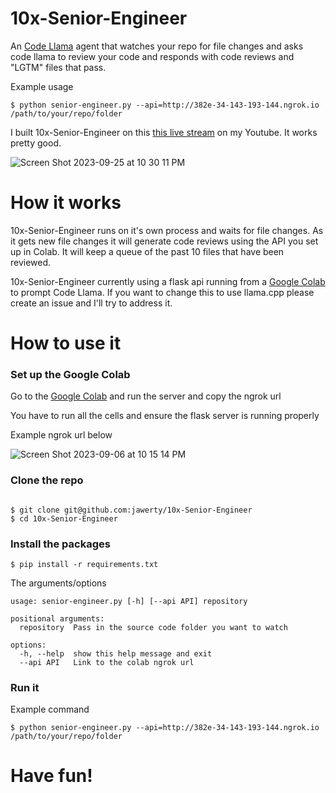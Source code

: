 # 10x-Senior-Engineer
An [Code Llama](https://about.fb.com/news/2023/08/code-llama-ai-for-coding/) agent that watches your repo for file changes and asks code llama to review your code and responds with code reviews and "LGTM" files that pass.

Example usage
```
$ python senior-engineer.py --api=http://382e-34-143-193-144.ngrok.io /path/to/your/repo/folder
```

I built 10x-Senior-Engineer on this [this live stream](https://www.youtube.com/watch?v=C9ALpMH3trI) on my Youtube. It works pretty good.

![Screen Shot 2023-09-25 at 10 30 11 PM](https://github.com/jawerty/10x-Senior-Engineer/assets/1999719/377b5209-372c-4006-943d-9664657a4d74)

# How it works
10x-Senior-Engineer runs on it's own process and waits for file changes. As it gets new file changes it will generate code reviews using the API you set up in Colab. It will keep a queue of the past 10 files that have been reviewed.

10x-Senior-Engineer currently using a flask api running from a [Google Colab](https://colab.research.google.com/drive/18_qsyN1fZEZ0o0Qju-SLF_pqQv53Mk8_?usp=sharing) to prompt Code Llama. If you want to change this to use llama.cpp please create an issue and I'll try to address it.

# How to use it
### Set up the Google Colab 
Go to the [Google Colab](https://colab.research.google.com/drive/18_qsyN1fZEZ0o0Qju-SLF_pqQv53Mk8_?usp=sharing) and run the server and copy the ngrok url

You have to run all the cells and ensure the flask server is running properly

Example ngrok url below

![Screen Shot 2023-09-06 at 10 15 14 PM](https://github.com/jawerty/10x-Senior-Engineer/assets/1999719/430865a6-0705-4abc-83ef-ecafdeb86b9d)

### Clone the repo
```

$ git clone git@github.com:jawerty/10x-Senior-Engineer
$ cd 10x-Senior-Engineer
```

### Install the packages
```
$ pip install -r requirements.txt
```

The arguments/options
```
usage: senior-engineer.py [-h] [--api API] repository

positional arguments:
  repository  Pass in the source code folder you want to watch

options:
  -h, --help  show this help message and exit
  --api API   Link to the colab ngrok url
```

### Run it
Example command
```
$ python senior-engineer.py --api=http://382e-34-143-193-144.ngrok.io /path/to/your/repo/folder

```

# Have fun!
